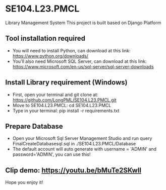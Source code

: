 # SE104.L23.PMCL
Library Management System
This project is built based on Django Platform
## Tool installation required
- You will need to install Python, can download at this link: https://www.python.org/downloads/
- You'll also need Microsoft SQL Server, can download at this link: https://www.microsoft.com/en-us/sql-server/sql-server-downloads
## Install Library requirement (Windows)
- First, open your terminal and git clone at: https://github.com/LongPML/SE104.L23.PMCL.git
- Move to SE104.L23.PMCL: cd SE104.L23.PMCL
- Type in your terminal: pip install -r requirements.txt
## Prepare Database
- Open your Microsoft Sql Server Management Studio and run query FinalCreateDatabasesql.sql in ./SE104.L23.PMCL/Database
- The default account will auto generate with username = 'ADMIN' and password='ADMIN', you can use this!

## Clip demo: https://youtu.be/bMuTe2SKwlI

Hope you enjoy it!

